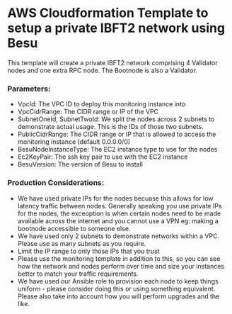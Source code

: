 # AWS Cloudformation Template to setup a private IBFT2 network using Besu

This template will create a private IBFT2 network comprising 4 Validator nodes and one extra RPC node. The Bootnode is also a Validator.

### Parameters:
- VpcId: The VPC ID to deploy this monitoring instance into
- VpcCidrRange: The CIDR range or IP of the VPC
- SubnetOneId, SubnetTwoId: We split the nodes across 2 subnets to demonstrate actual usage. This is the IDs of those two subnets.
- PublicCidrRange: The CIDR range or IP that is allowed to access the monitoring instance (default 0.0.0.0/0)
- BesuNodeInstanceType: The EC2 instance type to use for the nodes
- Ec2KeyPair:  The ssh key pair to use with the EC2 instance
- BesuVersion: The version of Besu to install
       

### Production Considerations:
- We have used private IPs for the nodes becuase this allows for low latency traffic between nodes. Generally speaking you use private IPs for the nodes, the exceoption is when certain nodes need to be made available across the internet and you cannot use a VPN eg: making a bootnode accessible to someone else.
- We have used only 2 subnets to demonstrate networks within a VPC. Please use as many subnets as you require.
- Limit the IP range to only those IPs that you trust
- Please use the monitoring template in addition to this, so you can see how the network and nodes perform over time and size your instances better to match your traffic requirements.
- We have used our Ansible role to provision each node to keep things uniform - please consider doing this or using something equivalent. Please also take into account how you will perform upgrades and the like.